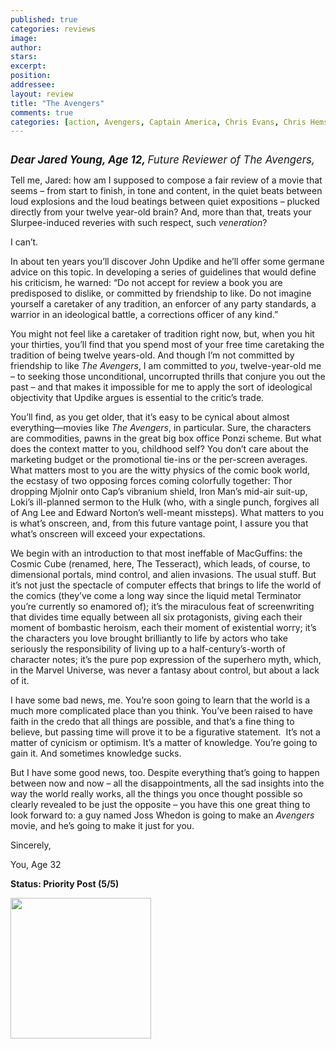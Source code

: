 ```yaml
---
published: true
categories: reviews
image:
author: 
stars: 
excerpt: 
position: 
addressee: 
layout: review
title: "The Avengers"
comments: true
categories: [action, Avengers, Captain America, Chris Evans, Chris Hemsworth, comics, Hulk, Iron Man, Joss Whedon, Letters, Mark Ruffalo, Robert Downey Jr., Thor]
---
```

<div><p><span class="full-image-block ssNonEditable"><span><a href="/letters/2012/5/10/the-avengers.html"><img src="http://static.squarespace.com/static/5005f6bcc4aa41161b33e89e/5329cf1fe4b07c068ebf74de/5329cf1fe4b07c068ebf7567/1336708071357/Avengers.jpg" alt="" /></a></span></span></p>
<p><span style="font-size:120%;"><em><strong>Dear Jared Young, Age 12, </strong>Future Reviewer of The Avengers,</em></span></p>
<p>Tell me, Jared: how am I supposed to compose a fair review of a movie that seems &ndash; from start to finish, in tone and content, in the quiet beats between loud explosions and the loud beatings between quiet expositions &ndash; plucked directly from your twelve year-old brain? And, more than that, treats your Slurpee-induced reveries with such respect, such <em>veneration</em>?&nbsp;</p>
<p>I can&rsquo;t.</p>
<p>In about ten years you&rsquo;ll discover John Updike and he&rsquo;ll offer some germane advice on this topic. In developing a series of guidelines that would define his criticism, he warned: &ldquo;Do not accept for review a book you are predisposed to dislike, or committed by friendship to like. Do not imagine yourself a caretaker of any tradition, an enforcer of any party standards, a warrior in an ideological battle, a corrections officer of any kind.&rdquo;</p>
<p>You might not feel like a caretaker of tradition right now, but, when you hit your thirties, you&rsquo;ll find that you spend most of your free time caretaking the tradition of being twelve years-old. And though I&rsquo;m not committed by friendship to like <em>The Avengers</em>, I am committed to <em>you</em>, twelve-year-old me &ndash; to seeking those unconditional, uncorrupted thrills that conjure you out the past &ndash; and that makes it impossible for me to apply the sort of ideological objectivity that Updike argues is essential to the critic&rsquo;s trade. &nbsp;</p>
<p>You&rsquo;ll find, as you get older, that it&rsquo;s easy to be cynical about almost everything&mdash;movies like<em> The Avengers</em>, in particular. Sure, the characters are commodities, pawns in the great big box office Ponzi scheme. But what does the context matter to you, childhood self? You don&rsquo;t care about the marketing budget or the promotional tie-ins or the per-screen averages. What matters most to you are the witty physics of the comic book world, the ecstasy of two opposing forces coming colorfully together: Thor dropping Mjolnir onto Cap&rsquo;s vibranium shield, Iron Man&rsquo;s mid-air suit-up, Loki&rsquo;s ill-planned sermon to the Hulk (who, with a single punch, forgives all of Ang Lee and Edward Norton&rsquo;s well-meant missteps). What matters to you is what&rsquo;s onscreen, and, from this future vantage point, I assure you that what&rsquo;s onscreen will exceed your expectations.</p>
<p>We begin with an introduction to that most ineffable of MacGuffins: the Cosmic Cube (renamed, here, The Tesseract), which leads, of course, to dimensional portals, mind control, and alien invasions. The usual stuff. But it&rsquo;s not just the spectacle of computer effects that brings to life the world of the comics (they&rsquo;ve come a long way since the liquid metal Terminator you&rsquo;re currently so enamored of); it&rsquo;s the miraculous feat of screenwriting that divides time equally between all six protagonists, giving each their moment of bombastic heroism, each their moment of existential worry; it&rsquo;s the characters you love brought brilliantly to life by actors who take seriously the responsibility of living up to a half-century&#8217;s-worth of character notes; it&rsquo;s the pure pop expression of the superhero myth, which, in the Marvel Universe, was never a fantasy about control, but about a lack of it. &nbsp;</p>
<p>I have some bad news, me. You&rsquo;re soon going to learn that the world is a much more complicated place than you think. You&rsquo;ve been raised to have faith in the credo that all things are possible, and that&rsquo;s a fine thing to believe, but passing time will prove it to be a figurative statement.&nbsp; It&rsquo;s not a matter of cynicism or optimism. It&rsquo;s a matter of knowledge. You&rsquo;re going to gain it. And sometimes knowledge sucks.&nbsp;</p>
<p>But I have some good news, too. Despite everything that&rsquo;s going to happen between now and now &ndash; all the disappointments, all the sad insights into the way the world really works, all the things you once thought possible so clearly revealed to be just the opposite &ndash; you have this one great thing to look forward to: a guy named Joss Whedon is going to make an <em>Avengers</em> movie, and he&rsquo;s going to make it just for you.</p>
<p>Sincerely,</p>
<p>You, Age 32</p>
<p><strong>Status: Priority Post (5/5)</strong></p>
<p><strong><span class="full-image-block ssNonEditable"><span><a href="/letters/2012/5/10/the-avengers.html"><img style="width:225px;" src="http://static.squarespace.com/static/5005f6bcc4aa41161b33e89e/5329cf1fe4b07c068ebf74de/5329cf20e4b07c068ebf7c8d/1343245704065/Rent-it-on-Zip.png" alt="" /></a></span></span><br /></strong></p></div>
